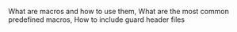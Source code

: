 What are macros and how to use them, What are the most common predefined macros, How to include guard header files
